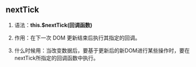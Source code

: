 ## nextTick

1. 语法：**this.$nextTick(回调函数)**

1. 作用：在下一次 DOM 更新结束后执行其指定的回调。

1. 什么时候用：当改变数据后，要基于更新后的新DOM进行某些操作时，要在nextTick所指定的回调函数中执行。